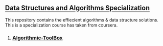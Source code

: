 ## [Data Structures and Algorithms Specialization](https://www.coursera.org/specializations/data-structures-algorithms)
This repository contains the effiecient algorithms &amp; data structure solutions. This is a specialization course has taken from coursera.
1. ### [Algorithmic-ToolBox](https://www.coursera.org/learn/algorithmic-toolbox)


